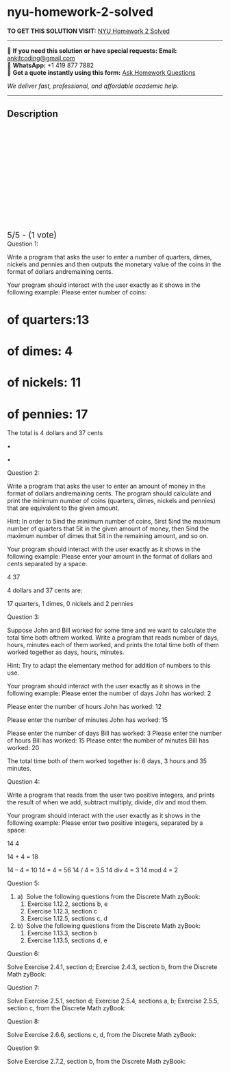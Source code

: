 # nyu-homework-2-solved
**TO GET THIS SOLUTION VISIT:** [NYU Homework 2 Solved](https://www.ankitcodinghub.com/product/nyu-homework-2-solved/)


---

📩 **If you need this solution or have special requests:** **Email:** ankitcoding@gmail.com  
📱 **WhatsApp:** +1 419 877 7882  
📄 **Get a quote instantly using this form:** [Ask Homework Questions](https://www.ankitcodinghub.com/services/ask-homework-questions/)

*We deliver fast, professional, and affordable academic help.*

---

<h2>Description</h2>



<div class="kk-star-ratings kksr-auto kksr-align-center kksr-valign-top" data-payload="{&quot;align&quot;:&quot;center&quot;,&quot;id&quot;:&quot;96728&quot;,&quot;slug&quot;:&quot;default&quot;,&quot;valign&quot;:&quot;top&quot;,&quot;ignore&quot;:&quot;&quot;,&quot;reference&quot;:&quot;auto&quot;,&quot;class&quot;:&quot;&quot;,&quot;count&quot;:&quot;1&quot;,&quot;legendonly&quot;:&quot;&quot;,&quot;readonly&quot;:&quot;&quot;,&quot;score&quot;:&quot;5&quot;,&quot;starsonly&quot;:&quot;&quot;,&quot;best&quot;:&quot;5&quot;,&quot;gap&quot;:&quot;4&quot;,&quot;greet&quot;:&quot;Rate this product&quot;,&quot;legend&quot;:&quot;5\/5 - (1 vote)&quot;,&quot;size&quot;:&quot;24&quot;,&quot;title&quot;:&quot;NYU Homework 2 Solved&quot;,&quot;width&quot;:&quot;138&quot;,&quot;_legend&quot;:&quot;{score}\/{best} - ({count} {votes})&quot;,&quot;font_factor&quot;:&quot;1.25&quot;}">

<div class="kksr-stars">

<div class="kksr-stars-inactive">
            <div class="kksr-star" data-star="1" style="padding-right: 4px">


<div class="kksr-icon" style="width: 24px; height: 24px;"></div>
        </div>
            <div class="kksr-star" data-star="2" style="padding-right: 4px">


<div class="kksr-icon" style="width: 24px; height: 24px;"></div>
        </div>
            <div class="kksr-star" data-star="3" style="padding-right: 4px">


<div class="kksr-icon" style="width: 24px; height: 24px;"></div>
        </div>
            <div class="kksr-star" data-star="4" style="padding-right: 4px">


<div class="kksr-icon" style="width: 24px; height: 24px;"></div>
        </div>
            <div class="kksr-star" data-star="5" style="padding-right: 4px">


<div class="kksr-icon" style="width: 24px; height: 24px;"></div>
        </div>
    </div>

<div class="kksr-stars-active" style="width: 138px;">
            <div class="kksr-star" style="padding-right: 4px">


<div class="kksr-icon" style="width: 24px; height: 24px;"></div>
        </div>
            <div class="kksr-star" style="padding-right: 4px">


<div class="kksr-icon" style="width: 24px; height: 24px;"></div>
        </div>
            <div class="kksr-star" style="padding-right: 4px">


<div class="kksr-icon" style="width: 24px; height: 24px;"></div>
        </div>
            <div class="kksr-star" style="padding-right: 4px">


<div class="kksr-icon" style="width: 24px; height: 24px;"></div>
        </div>
            <div class="kksr-star" style="padding-right: 4px">


<div class="kksr-icon" style="width: 24px; height: 24px;"></div>
        </div>
    </div>
</div>


<div class="kksr-legend" style="font-size: 19.2px;">
            5/5 - (1 vote)    </div>
    </div>
<div class="page" title="Page 1">
<div class="section">
<div class="layoutArea">
<div class="column">
Question 1:

Write a program that asks the user to enter a number of quarters, dimes, nickels and pennies and then outputs the monetary value of the coins in the format of dollars andremaining cents.

Your program should interact with the user exactly as it shows in the following example: Please enter number of coins:

# of quarters:13

# of dimes: 4

# of nickels: 11

# of pennies: 17

The total is 4 dollars and 37 cents

</div>
</div>
<div class="layoutArea">
<div class="column">
•

•

</div>
</div>
</div>
</div>
<div class="page" title="Page 2">
<div class="section">
<div class="layoutArea">
<div class="column">
Question 2:

Write a program that asks the user to enter an amount of money in the format of dollars andremaining cents. The program should calculate and print the minimum number of coins (quarters, dimes, nickels and pennies) that are equivalent to the given amount.

Hint: In order to 5ind the minimum number of coins, 5irst 5ind the maximum number of quarters that 5it in the given amount of money, then 5ind the maximum number of dimes that 5it in the remaining amount, and so on.

Your program should interact with the user exactly as it shows in the following example: Please enter your amount in the format of dollars and cents separated by a space:

4 37

4 dollars and 37 cents are:

17 quarters, 1 dimes, 0 nickels and 2 pennies

Question 3:

Suppose John and Bill worked for some time and we want to calculate the total time both ofthem worked. Write a program that reads number of days, hours, minutes each of them worked, and prints the total time both of them worked together as days, hours, minutes.

Hint: Try to adapt the elementary method for addition of numbers to this use.

Your program should interact with the user exactly as it shows in the following example: Please enter the number of days John has worked: 2

Please enter the number of hours John has worked: 12

Please enter the number of minutes John has worked: 15

Please enter the number of days Bill has worked: 3 Please enter the number of hours Bill has worked: 15 Please enter the number of minutes Bill has worked: 20

The total time both of them worked together is: 6 days, 3 hours and 35 minutes.

</div>
</div>
</div>
</div>
<div class="page" title="Page 3">
<div class="section">
<div class="layoutArea">
<div class="column">
Question 4:

Write a program that reads from the user two positive integers, and prints the result of when we add, subtract multiply, divide, div and mod them.

Your program should interact with the user exactly as it shows in the following example: Please enter two positive integers, separated by a space:

14 4

14 + 4 = 18

14 – 4 = 10 14 * 4 = 56 14 / 4 = 3.5 14 div 4 = 3 14 mod 4 = 2

Question 5:

<ol>
<li>a) &nbsp;Solve the following questions from the Discrete Math zyBook:
<ol>
<li>Exercise 1.12.2, sections b, e</li>
<li>Exercise 1.12.3, section c</li>
<li>Exercise 1.12.5, sections c, d</li>
</ol>
</li>
<li>b) &nbsp;Solve the following questions from the Discrete Math zyBook:
<ol>
<li>Exercise 1.13.3, section b</li>
<li>Exercise 1.13.5, sections d, e</li>
</ol>
</li>
</ol>
Question 6:

Solve Exercise 2.4.1, section d; Exercise 2.4.3, section b, from the Discrete Math zyBook:

Question 7:

Solve Exercise 2.5.1, section d; Exercise 2.5.4, sections a, b; Exercise 2.5.5, section c, from the Discrete Math zyBook:

Question 8:

Solve Exercise 2.6.6, sections c, d, from the Discrete Math zyBook:

Question 9:

Solve Exercise 2.7.2, section b, from the Discrete Math zyBook:

</div>
</div>
</div>
</div>
